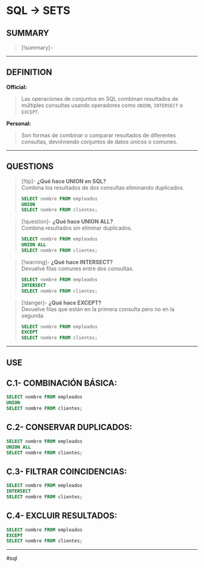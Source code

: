 # SQL -> SETS
## SUMMARY
> [!summary]-
> 
- - - 

## DEFINITION

**Official:**  
> Las operaciones de conjuntos en SQL combinan resultados de múltiples consultas usando operadores como `UNION`, `INTERSECT` o `EXCEPT`.

**Personal:**  
> Son formas de combinar o comparar resultados de diferentes consultas, devolviendo conjuntos de datos únicos o comunes.

---

## QUESTIONS

>[!tip]- **¿Qué hace UNION en SQL?**  
> Combina los resultados de dos consultas eliminando duplicados.  
> ```sql
> SELECT nombre FROM empleados 
> UNION 
> SELECT nombre FROM clientes;
> ```

>[!question]- **¿Qué hace UNION ALL?**  
> Combina resultados sin eliminar duplicados.  
> ```sql
> SELECT nombre FROM empleados 
> UNION ALL 
> SELECT nombre FROM clientes;
> ```

>[!warning]- **¿Qué hace INTERSECT?**  
> Devuelve filas comunes entre dos consultas.  
> ```sql
> SELECT nombre FROM empleados 
> INTERSECT 
> SELECT nombre FROM clientes;
> ```

>[!danger]- **¿Qué hace EXCEPT?**  
> Devuelve filas que están en la primera consulta pero no en la segunda.  
> ```sql
> SELECT nombre FROM empleados 
> EXCEPT 
> SELECT nombre FROM clientes;
> ```

---

## USE

## C.1- **COMBINACIÓN BÁSICA:**
```sql
SELECT nombre FROM empleados 
UNION 
SELECT nombre FROM clientes;
```
## C.2- **CONSERVAR DUPLICADOS:**
```sql
SELECT nombre FROM empleados 
UNION ALL 
SELECT nombre FROM clientes;
```

## C.3- **FILTRAR COINCIDENCIAS:**
```sql
SELECT nombre FROM empleados 
INTERSECT 
SELECT nombre FROM clientes;
```
## C.4- **EXCLUIR RESULTADOS:**
```sql
SELECT nombre FROM empleados 
EXCEPT 
SELECT nombre FROM clientes;
```
- - - 
#sql 